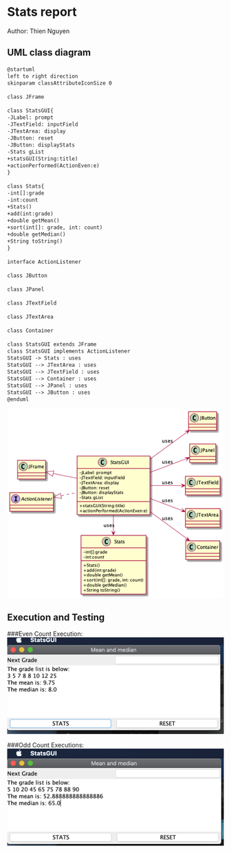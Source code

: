 # Stats report
Author: Thien Nguyen

## UML class diagram
```
@startuml
left to right direction
skinparam classAttributeIconSize 0

class JFrame

class StatsGUI{
-JLabel: prompt
-JTextField: inputField
-JTextArea: display
-JButton: reset
-JButton: displayStats
-Stats gList
+statsGUI(String:title)
+actionPerformed(ActionEven:e)
}

class Stats{
-int[]:grade
-int:count
+Stats()
+add(int:grade)
+double getMean()
+sort(int[]: grade, int: count)
+double getMedian()
+String toString()
}

interface ActionListener

class JButton

class JPanel

class JTextField

class JTextArea

class Container

class StatsGUI extends JFrame
class StatsGUI implements ActionListener
StatsGUI -> Stats : uses
StatsGUI --> JTextArea : uses
StatsGUI --> JTextField : uses
StatsGUI --> Container : uses
StatsGUI --> JPanel : uses
StatsGUI --> JButton : uses
@enduml
```
![Stats-UML](Stats-UML.png)
## Execution and Testing

###Even Count Execution:
![Stats Even Execution](Stats-Even-Ex.png)

###Odd Count Executions:
![Stats Odd Execution](Stats-Odd-Ex.png)